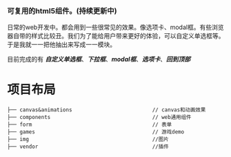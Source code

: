 ### 可复用的html5组件。(持续更新中)

日常的web开发中。都会用到一些很常见的效果。像选项卡、modal框。有些浏览器自带的样式比较丑。我们为了能给用户带来更好的体验，可以自定义单选框等。于是我就一一把他抽出来写成一一模块。

目前完成的有 ***自定义单选框***、***下拉框***、***modal框***、***选项卡***、***回到顶部***

 
# 项目布局

```
├── canvas&animations                          // canvas和动画效果
├── components                                 // web通用组件
├── form                                       // 表单
├── games                                      // 游戏demo
├── img                                        //图片
├── vendor                                     //插件

```